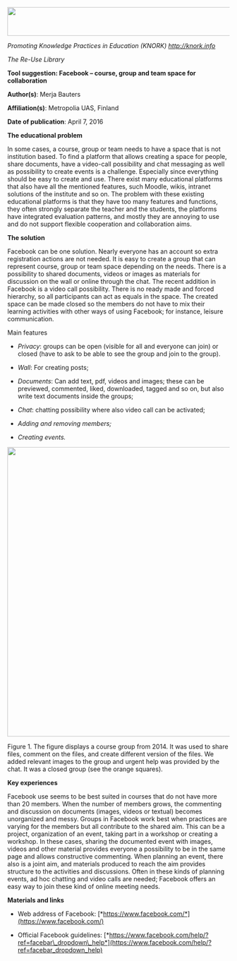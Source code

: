 <span id="h.gjdgxs" class="anchor"></span><img src="md\img089/media/image03.png" width="624" height="65" />

*Promoting Knowledge Practices in Education (KNORK) http://knork.info*

*The Re-Use Library*

**Tool suggestion: Facebook – course, group and team space for collaboration**

**Author(s)**: Merja Bauters

**Affiliation(s)**: Metropolia UAS, Finland

**Date of publication**: April 7, 2016

**The educational problem**

In some cases, a course, group or team needs to have a space that is not institution based. To find a platform that allows creating a space for people, share documents, have a video-call possibility and chat messaging as well as possibility to create events is a challenge. Especially since everything should be easy to create and use. There exist many educational platforms that also have all the mentioned features, such Moodle, wikis, intranet solutions of the institute and so on. The problem with these existing educational platforms is that they have too many features and functions, they often strongly separate the teacher and the students, the platforms have integrated evaluation patterns, and mostly they are annoying to use and do not support flexible cooperation and collaboration aims.

**The solution**

Facebook can be one solution. Nearly everyone has an account so extra registration actions are not needed. It is easy to create a group that can represent course, group or team space depending on the needs. There is a possibility to shared documents, videos or images as materials for discussion on the wall or online through the chat. The recent addition in Facebook is a video call possibility. There is no ready made and forced hierarchy, so all participants can act as equals in the space. The created space can be made closed so the members do not have to mix their learning activities with other ways of using Facebook; for instance, leisure communication.

Main features

-   *Privacy*: groups can be open (visible for all and everyone can join) or closed (have to ask to be able to see the group and join to the group).

-   *Wall*: For creating posts;

-   *Documents*: Can add text, pdf, videos and images; these can be previewed, commented, liked, downloaded, tagged and so on, but also write text documents inside the groups;

-   *Chat*: chatting possibility where also video call can be activated;

-   *Adding and removing members;*

-   *Creating events.*

<img src="md\img089/media/image02.png" width="534" height="656" />

Figure 1. The figure displays a course group from 2014. It was used to share files, comment on the files, and create different version of the files. We added relevant images to the group and urgent help was provided by the chat. It was a closed group (see the orange squares).

**Key experiences**

Facebook use seems to be best suited in courses that do not have more than 20 members. When the number of members grows, the commenting and discussion on documents (images, videos or textual) becomes unorganized and messy. Groups in Facebook work best when practices are varying for the members but all contribute to the shared aim. This can be a project, organization of an event, taking part in a workshop or creating a workshop. In these cases, sharing the documented event with images, videos and other material provides everyone a possibility to be in the same page and allows constructive commenting. When planning an event, there also is a joint aim, and materials produced to reach the aim provides structure to the activities and discussions. Often in these kinds of planning events, ad hoc chatting and video calls are needed; Facebook offers an easy way to join these kind of online meeting needs.

**Materials and links**

-   Web address of Facebook: [*https://www.facebook.com/*](https://www.facebook.com/)

-   Official Facebook guidelines: [*https://www.facebook.com/help/?ref=facebar\_dropdown\_help*](https://www.facebook.com/help/?ref=facebar_dropdown_help)


